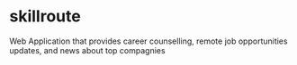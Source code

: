 # skillroute
Web Application that provides career counselling, remote job opportunities updates, and news about top compagnies
